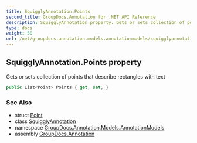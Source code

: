 ```yaml
---
title: SquigglyAnnotation.Points
second_title: GroupDocs.Annotation for .NET API Reference
description: SquigglyAnnotation property. Gets or sets collection of points that describe rectangles with text
type: docs
weight: 50
url: /net/groupdocs.annotation.models.annotationmodels/squigglyannotation/points/
---
```

## SquigglyAnnotation.Points property

Gets or sets collection of points that describe rectangles with text

```csharp
public List<Point> Points { get; set; }
```

### See Also

* struct [Point](../../../groupdocs.annotation.models/point/)
* class [SquigglyAnnotation](../)
* namespace [GroupDocs.Annotation.Models.AnnotationModels](../../squigglyannotation/)
* assembly [GroupDocs.Annotation](../../../)


